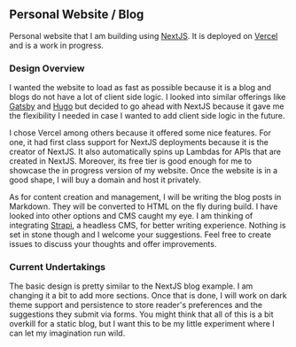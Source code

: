 ## Personal Website / Blog

Personal website that I am building using [NextJS](https://www.nextjs.com). It is deployed on [Vercel](https://www.vercel.com) and is a work in progress.

### Design Overview

I wanted the website to load as fast as possible because it is a blog and blogs do not have a lot of client side logic. I looked into similar offerings like [Gatsby](https://www.gatsbyjs.com) and [Hugo](https://www.gohugo.io) but decided to go ahead with NextJS because it gave me the flexibility I needed in case I wanted to add client side logic in the future.

I chose Vercel among others because it offered some nice features. For one, it had first class support for NextJS deployments because it is the creator of NextJS. It also automatically spins up Lambdas for APIs that are created in NextJS. Moreover, its free tier is good enough for me to showcase the in progress version of my website. Once the website is in a good shape, I will buy a domain and host it privately.

As for content creation and management, I will be writing the blog posts in Markdown. They will be converted to HTML on the fly during build. I have looked into other options and CMS caught my eye. I am thinking of integrating [Strapi](https://www.strapi.io), a headless CMS, for better writing experience. Nothing is set in stone though and I welcome your suggestions. Feel free to create issues to discuss your thoughts and offer improvements.

### Current Undertakings

The basic design is pretty similar to the NextJS blog example. I am changing it a bit to add more sections. Once that is done, I will work on dark theme support and persistence to store reader's preferences and the suggestions they submit via forms. You might think that all of this is a bit overkill for a static blog, but I want this to be my little experiment where I can let my imagination run wild.
